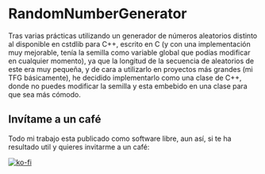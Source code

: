 # RandomNumberGenerator

Tras varias prácticas utilizando un generador de números aleatorios distinto al disponible en cstdlib para C++, escrito en C (y con una implementación muy mejorable, tenía la semilla como variable global que podías modificar en cualquier momento), ya que la longitud de la secuencia de aleatorios de este era muy pequeña, y de cara a utilizarlo en proyectos más grandes (mi TFG básicamente), he decidido implementarlo como una clase de C++, donde no puedes modificar la semilla y esta embebido en una clase para que sea más cómodo.



## Invítame a un café

Todo mi trabajo esta publicado como software libre, aun así, si te ha resultado util y quieres invitarme a un café:

[![ko-fi](https://www.ko-fi.com/img/githubbutton_sm.svg)](https://ko-fi.com/Y8Y81WT9M)


